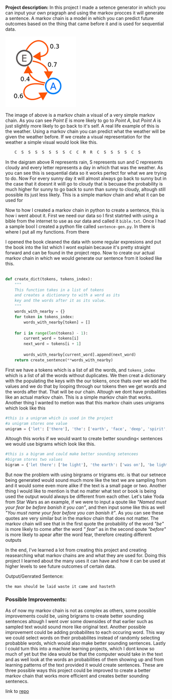 
**Project description:** In this project I made a setence generator in which you can input your own pragraph and using the markov procces it will generate a sentence. A markov chain is a model in which you can predict future outcomes based on the thing that came before it and is used for sequential data. 

<img src="../images/markov_chain.png" alt="A markov chain">



The image of above is a markov chain a visual of a very simple markov chain.
As you can see *Point E* is more likely to go to *Point A*, but *Point A* is just 
slightly more likely to go back to it's self. A real life example of this is
the weather. Using a markov chain you can predict what the weather will be
given the weather before. If we create a visual representation for the 
weather a simple visual would look like this.
 
~~~python
    C  S  S  S  S  S  S  S  C  C  R  R  C  S  S  S  S  C  S
~~~

In the daigram above R represents rain, S represents sun and C represents 
cloudy and every letter represents a day in which that was the weather. As
you can see this is sequential data so it works perfect for what we are 
trying to do. Now For every sunny day it will almost always go back to 
sunny but in the case that it doesnt it wiill go to cloudy that is becuase
the probability is much higher for sunny to go back to sunn than sunny to 
cloudy, altough still possible its just less likely. This is a simple markov
chain and what it can be used for

Now to how I created a markov chain in python to create a sentence, this is
how i went about it. First we need our data so I first statrted with using a
bible from the internet to use as our data and called it `bible.txt`. Once I had a sample bool I created a python file called `sentence-gen.py`. In there is where I put all my functions. From there

I opened the book cleaned the data with some regular expresions and put the 
book into the list which I wont explain because it's pretty straight forward and can be found in the project repo. Now to create our actual markov chain in which we would generate our sentence from it looked like this.



~~~python

def create_dict(tokens, tokens_index):
    """
    This function takes in a list of tokens
    and creates a dictionary to with a word as its 
    key and the words after it as its value.
    """
    words_with_nearby = {}
    for token in tokens_index:
        words_with_nearby[token] = []

    for i in range(len(tokens) - 1):
        current_word = tokens[i]
        next_word = tokens[i + 1]

        words_with_nearby[current_word].append(next_word)
    return create_sentence(**words_with_nearby)

~~~

First we have a tokens which is a list of all the words, and `tokens_index`
which is a list of all the words without duplicates. We then creat a
dictionary with the populating the keys with the our tokens, once thats over
we add the values and we do that by looping through our tokens then we get
words and the words after that. That will be our chain. Altough we dont
have probalities like an actual markov chain. This is a simple markov chain
that works. Another thing I wanted to metion was that this
markov chain uses unigrams which look like this

~~~python
#this is a unigram which is used in the project
#a unigram stores one value
unigram = {'let': ['there'], 'the': ['earth', 'face', 'deep', 'spirit', 'face', 'waters'], 'light': ['and'], 'moved': ['upon'], 'earth': ['was'], 'void': ['and'], 'darkness': ['was'], 'of': ['the', 'god', 'the'], 'was': ['without', 'upon', 'light'], 'god': ['moved', 'said'], 'there': ['be', 'was'], 'said': ['let'], 'deep': ['and'], 'and': ['the', 'void', 'darkness', 'the', 'god', 'there'], 'face': ['of', 'of'], 'spirit': ['of'], 'upon': ['the', 'the'], 'waters': ['and'], 'without': ['form'], 'form': ['and'], 'be': ['light']}
~~~

Altough this works if we would want to create better sounding<
sentences we would use bigrams which look like this.

~~~python
#this is a bigram and could make better sounding setencees
#bigram stores two values
bigram = {'let there': ['be light'], 'the earth': ['was on'], 'be light': ['ther was']}: 
~~~

But now the problem with using birgrams or trigrams etc. is that our
setnece being generated would sound much more like the text we are 
sampling from and it would some even more alike if the text is a small
page or two. Another thing I would like to mention is that no matter
what text or book is being used the output would always be different
from each other. Let's take Yoda from Star Wars as an example, if we
were to input a qoute like *"Named must your fear be before banish it
you can"*, and then input some like this as well *"You must name your
fear before you can banish it"*. As you can see these quotes are very
similar but in the markov chain that does not matter. The markov chain
will see that in the first quote the probability of the word *"be"* is
more likely to come after the word *" fear"* as in the second qoute 
*"before"* is more likely to apear after the word fear, therefore
creating different outputs

In the end, I've learned a lot from creating this project and creating
reasearching what markov chains are and what they are used for. Doing
this project I learned about the many uses it can have and how it can
be used at higher levels to see future outcomes of certain data. 

Output/Genrated Sentence:

`the man should be laid waste it came and hasteth`


### Possible Improvements:

As of now my markov chain is not as complex as others, some possible
improvements could be, using brigrams to create better sounding sentences altough
I went over some downsides of that earlier such as sampled text would
sound more like original text. Another possible improvement could be
adding probabilites to each occuring word. This way we could select
words on their probabilites instead of randomly selecting probabble
words, which would also make better sounding sentences. Lastly I could
turn this into a machine learning projects, which I dont know so much
of yet but the idea would be that the computer would take in the text
and as well look at the words an probabilities of them showing up and
from learning patterns of the text provided it would create sentences.
These are three possible ways this project could be improved to create
a better markov chain that works more efficient and creates better 
sounding sentenecs. 

link to [repo](https://github.com/GaelGil/sentence-generator)

